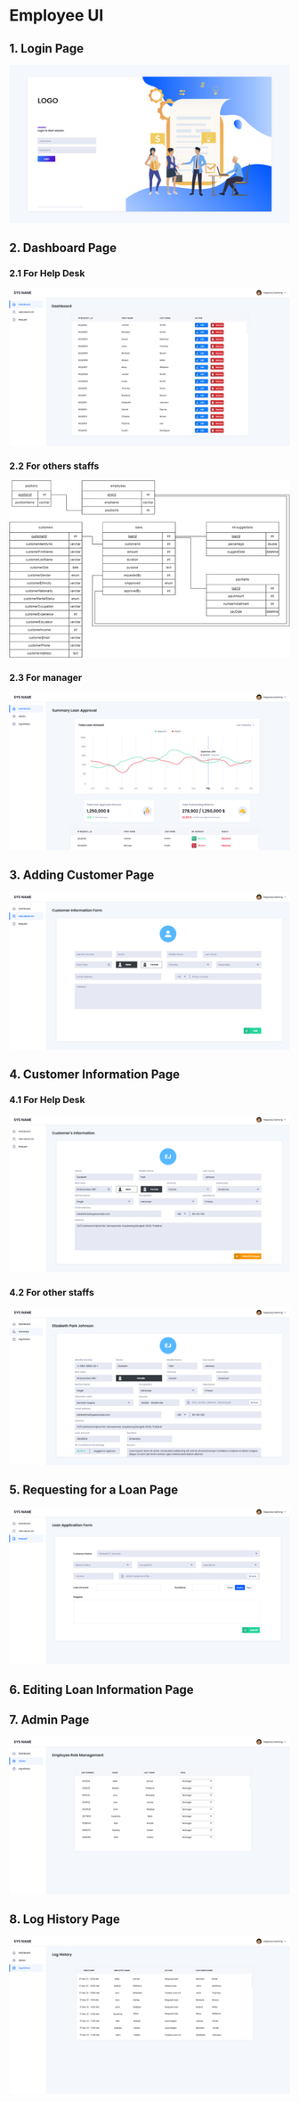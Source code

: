 # Employee UI

## 1. Login Page

![Login Page for all employees](<../../../../.gitbook/assets/image (12) (1) (1) (1) (1).png>)

## 2. Dashboard Page

### 2.1 For Help Desk

![Dashboard Page for Help Desk](<../../../../.gitbook/assets/image (2).png>)

### 2.2 For others staffs

![Dashboard Page for other staffs](<../../../../.gitbook/assets/image (3) (1) (1) (1).png>)

### 2.3 For manager

![Dashboard Page for manager](<../../../../.gitbook/assets/image (7) (1) (1) (1).png>)

## 3. Adding Customer Page

![Adding Customer Page](<../../../../.gitbook/assets/EMP-Cus inf.png>)

## 4. Customer Information Page

### 4.1 For Help Desk

![Customer Information Page for Help Desk](<../../../../.gitbook/assets/image (4) (1) (1).png>)

### 4.2 For other staffs

![Customer Information Page for other staffs](<../../../../.gitbook/assets/EXEC-Cus inf.png>)

## 5. Requesting for a Loan Page

![Requesting for a Loan Page](<../../../../.gitbook/assets/EMP-Request Loan Form.png>)

## 6. Editing Loan Information Page

## 7. Admin Page

![Admin Page](<../../../../.gitbook/assets/image (1) (1) (1).png>)

## 8. Log History Page

![Log History Page](<../../../../.gitbook/assets/image (13) (1) (1) (1) (1).png>)

